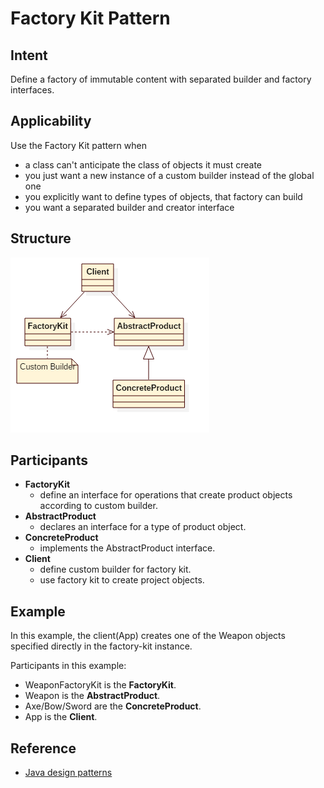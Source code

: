 # Factory Kit Pattern


## Intent
Define a factory of immutable content with separated builder and factory interfaces.


## Applicability
Use the Factory Kit pattern when

* a class can't anticipate the class of objects it must create
* you just want a new instance of a custom builder instead of the global one
* you explicitly want to define types of objects, that factory can build
* you want a separated builder and creator interface


## Structure
![factory-kit](./etc/factory-kit.png)


## Participants
* **FactoryKit**
    - define an interface for operations that create product objects according to custom builder.
* **AbstractProduct**
    - declares an interface for a type of product object.
* **ConcreteProduct**
    - implements the AbstractProduct interface.
* **Client**
    - define custom builder for factory kit.
    - use factory kit to create project objects.


## Example
In this example, the client(App) creates one of the Weapon objects specified directly in the factory-kit instance.

Participants in this example:
* WeaponFactoryKit is the **FactoryKit**.
* Weapon is the **AbstractProduct**.
* Axe/Bow/Sword are the **ConcreteProduct**.
* App is the **Client**.



## Reference
* [Java design patterns](https://github.com/iluwatar/java-design-patterns/tree/master/factory-kit)